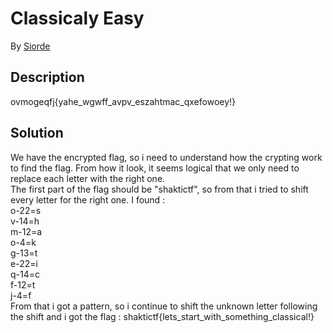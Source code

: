 # Classicaly Easy

By [Siorde](https://github.com/Siorde)

## Description
ovmogeqfj{yahe_wgwff_avpv_eszahtmac_qxefowoey!}

## Solution
We have the encrypted flag, so i need to understand how the crypting work to find the flag. From how it look, it seems logical that we only need to replace each letter with the right one.<br/>
The first part of the flag should be "shaktictf", so from that i tried to shift every letter for the right one. I found : <br/>
o-22=s <br/>
v-14=h <br/>
m-12=a <br/>
o-4=k <br/>
g-13=t <br/>
e-22=i <br/>
q-14=c <br/>
f-12=t <br/>
j-4=f <br/>
From that i got a pattern, so i continue to shift the unknown letter following the shift and i got the flag : shaktictf{lets_start_with_something_classical!}
